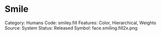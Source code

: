 # Smile

Category: Humans
Code: smiley.fill
Features: Color, Hierarchical, Weights
Source: System
Status: Released
Symbol: face.smiling.fill2x.png